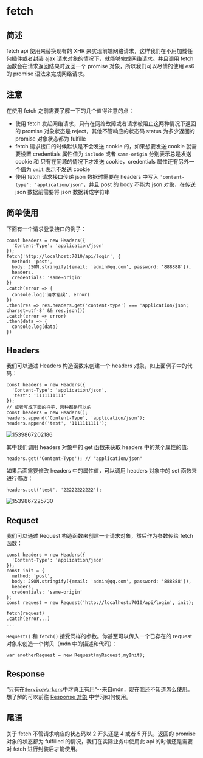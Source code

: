 # fetch

## 简述

fetch api 使用来替换现有的 XHR 来实现前端网络请求，这样我们在不用加载任何插件或者封装 ajax 请求对象的情况下，就能够完成网络请求。并且调用 fetch 函数会在请求返回结果时返回一个 promise 对象，所以我们可以尽情的使用 es6 的 promise 语法来完成网络请求。

## 注意

在使用 fetch 之前需要了解一下的几个值得注意的点：

- 使用 fetch 发起网络请求，只有在网络故障或者请求被阻止这两种情况下返回的 promise 对象状态是 reject，其他不管响应的状态码 status 为多少返回的 promise 对象状态都为 fulfille
- fetch 请求接口的时候默认是不会发送 cookie 的，如果想要发送 cookie 就需要设置 credentials 属性值为 `include` 或者 `same-origin` 分别表示总是发送 cookie 和 只有在同源的情况下才发送 cookie，credentials 属性还有另外一个值为 `omit` 表示不发送 cookie
- 使用 fetch 请求接口传递 json 数据时需要在 headers 中写入 `'content-type': 'application/json'`，并且 post 的 body 不能为 json 对象，在传送 json 数据前需要将 json 数据转成字符串

## 简单使用

下面有一个请求登录接口的例子：

```
const headers = new Headers({
  'Content-Type': 'application/json'
});
fetch('http://localhost:7010/api/login', {
  method: 'post',
  body: JSON.stringify({email: 'admin@qq.com', password: '888888'}),
  headers,
  credentials: 'same-origin'
})
.catch(error => {
  console.log('请求错误', error)
})
.then(res => res.headers.get('content-type') === 'application/json; charset=utf-8' && res.json())
.catch(error => error)
.then(data => {
  console.log(data)
})
```

## Headers 

我们可以通过 Headers 构造函数来创建一个 headers 对象，如上面例子中的代码：

```
const headers = new Headers({
  'Content-Type': 'application/json',
  'test': '1111111111'
});
// 或者写成下面的样子，两种都是可以的
const headers = new Headers();
headers.append('Content-Type', 'application/json');
headers.append('test', '1111111111');
```

![1539867202186](https://github.com/duanyuanping/True-in-Hong/tree/master/static/1539867202186.png)

其中我们调用 headers 对象中的 get 函数来获取 headers 中的某个属性的值:

```
headers.get('Content-Type'); // "application/json"
```

如果后面需要修改 headers 中的属性值，可以调用 headers 对象中的 set 函数来进行修改：

```
headers.set('test', '22222222222');
```

![1539867225730](https://github.com/duanyuanping/True-in-Hong/tree/master/static/1539867225730.png)



## Requset

我们可以通过 Request 构造函数来创建一个请求对象，然后作为参数传给 fetch 函数：

```
const headers = new Headers({
  'Content-Type': 'application/json'
});
const init = {
  method: 'post',
  body: JSON.stringify({email: 'admin@qq.com', password: '888888'}),
  headers,
  credentials: 'same-origin'
};
const request = new Request('http://localhost:7010/api/login', init);

fetch(request)
.catch(error...)
...
```

`Request()` 和 `fetch()` 接受同样的参数。你甚至可以传入一个已存在的 request 对象来创造一个拷贝（mdn 中的描述和代码）：

```
var anotherRequest = new Request(myRequest,myInit);
```

## Response

”只有在[`ServiceWorkers`](https://developer.mozilla.org/zh-CN/docs/Web/API/ServiceWorker_API)中才真正有用“--来自mdn，现在我还不知道怎么使用。想了解的可以前往 [Response 对象](https://developer.mozilla.org/zh-CN/docs/Web/API/Fetch_API/Using_Fetch#Response_%E5%AF%B9%E8%B1%A1) 中学习如何使用。

## 尾语

关于 fetch 不管请求响应的状态码以 2 开头还是 4 或者 5 开头，返回的 promise 对象的状态都为 fulfilled 的情况，我们在实际业务中使用此 api 的时候还是需要对 fetch 进行封装后才能使用。







